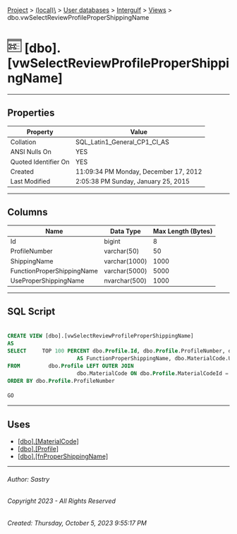 #### 

[Project](../../../../index.md) > [(local)\\](../../../index.md) > [User databases](../../index.md) > [Intergulf](../index.md) > [Views](Views.md) > dbo.vwSelectReviewProfileProperShippingName

# ![Views](../../../../Images/View32.png) [dbo].[vwSelectReviewProfileProperShippingName]

---

## <a name="#properties"></a>Properties

| Property | Value |
|---|---|
| Collation | SQL_Latin1_General_CP1_CI_AS |
| ANSI Nulls On | YES |
| Quoted Identifier On | YES |
| Created | 11:09:34 PM Monday, December 17, 2012 |
| Last Modified | 2:05:38 PM Sunday, January 25, 2015 |


---

## <a name="#columns"></a>Columns

| Name | Data Type | Max Length (Bytes) |
|---|---|---|
| Id | bigint | 8 |
| ProfileNumber | varchar(50) | 50 |
| ShippingName | varchar(1000) | 1000 |
| FunctionProperShippingName | varchar(5000) | 5000 |
| UseProperShippingName | nvarchar(500) | 1000 |


---

## <a name="#sqlscript"></a>SQL Script

```sql

CREATE VIEW [dbo].[vwSelectReviewProfileProperShippingName]
AS
SELECT     TOP 100 PERCENT dbo.Profile.Id, dbo.Profile.ProfileNumber, dbo.Profile.ShippingName, dbo.fnProperShippingName(dbo.Profile.MaterialCodeId) 
                      AS FunctionProperShippingName, dbo.MaterialCode.UseProperShippingName
FROM         dbo.Profile LEFT OUTER JOIN
                      dbo.MaterialCode ON dbo.Profile.MaterialCodeId = dbo.MaterialCode.ID
ORDER BY dbo.Profile.ProfileNumber

GO

```


---

## <a name="#uses"></a>Uses

* [[dbo].[MaterialCode]](../Tables/dbo_MaterialCode.md)
* [[dbo].[Profile]](../Tables/dbo_Profile.md)
* [[dbo].[fnProperShippingName]](../Programmability/Functions/Scalar-valued_Functions/dbo_fnProperShippingName.md)


---

###### Author:  Sastry

###### Copyright 2023 - All Rights Reserved

###### Created: Thursday, October 5, 2023 9:55:17 PM


